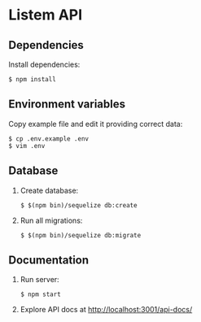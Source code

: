 # Listem API

## Dependencies

Install dependencies:

```
$ npm install
```

## Environment variables

Copy example file and edit it providing correct data:

```
$ cp .env.example .env
$ vim .env
```

## Database

1. Create database:

    ```
    $ $(npm bin)/sequelize db:create
    ```

2. Run all migrations:

    ```
    $ $(npm bin)/sequelize db:migrate
    ```

## Documentation

1. Run server:

    ```
    $ npm start
    ```

2. Explore API docs at [http://localhost:3001/api-docs/](http://localhost:3001/api-docs/)
